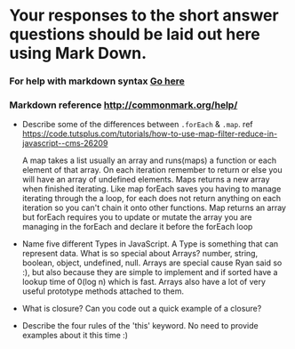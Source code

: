 # Your responses to the short answer questions should be laid out here using Mark Down.
### For help with markdown syntax [Go here](https://github.com/adam-p/markdown-here/wiki/Markdown-Cheatsheet)
### Markdown reference http://commonmark.org/help/

* Describe some of the differences between `.forEach` & `.map`.
   ref https://code.tutsplus.com/tutorials/how-to-use-map-filter-reduce-in-javascript--cms-26209

   A map takes a list usually an array and runs(maps) a function or each element of that array. On each
   iteration remember to return or else you will have an array of undefined elements. Maps returns a new array
   when finished iterating.
   Like map forEach saves you having to manage iterating through the a loop, for each does not return anything on each iteration so you can't chain it onto other functions. Map returns an array but forEach requires you to update or mutate the array you are managing in the forEach and declare it before the forEach loop

* Name five different Types in JavaScript. A Type is something that can represent data. What is so special about Arrays?
   number, string, boolean, object, undefined, null. Arrays are special cause Ryan said so :), but also because
   they are simple to implement and if sorted have a lookup time of 0(log n) which is fast. Arrays also have a lot of very useful prototype methods attached to them. 
* What is closure? Can you code out a quick example of a closure?
* Describe the four rules of the 'this' keyword. No need to provide examples about it this time :)
